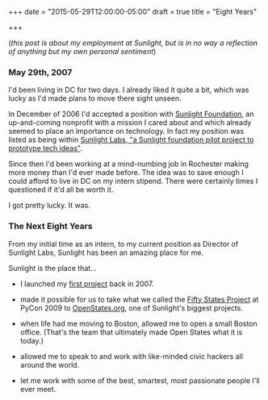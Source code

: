 +++
date = "2015-05-29T12:00:00-05:00"
draft = true
title = "Eight Years"

+++

(*this post is about my employment at Sunlight, but is in no way a reflection of anything but my own personal sentiment*)

### May 29th, 2007

I'd been living in DC for two days. I already liked it quite a bit, which was lucky as I'd made plans to move there sight unseen.

In December of 2006 I'd accepted a position with [Sunlight Foundation](https://sunlightfoundation.com), an up-and-coming nonprofit with a mission I cared about and which already seemed to place an importance on technology.  In fact my position was listed as being within [Sunlight Labs, "a Sunlight foundation pilot project to prototype tech ideas"](https://web.archive.org/web/20060820042725/http://www.sunlightlabs.com/).

Since then I'd been working at a mind-numbing job in Rochester making more money than I'd ever made before.  The idea was to save enough I could afford to live in DC on my intern stipend.  There were certainly times I questioned if it'd all be worth it.

I got pretty lucky.  It was.

### The Next Eight Years

From my initial time as an intern, to my current position as Director of Sunlight Labs, Sunlight has been an amazing place for me.

Sunlight is the place that...


* I launched my [first project](https://web.archive.org/web/20071012015945/http://earmarkwatch.org/) back in 2007.

* made it possible for us to take what we called the [Fifty States Project](https://sunlightfoundation.com/blog/2009/02/26/fifty-state-project/) at PyCon 2009 to [OpenStates.org](http://openstates.org), one of Sunlight's biggest projects.

* when life had me moving to Boston, allowed me to open a small Boston office.  (That's the team that ultimately made Open States what it is today.)

* allowed me to speak to and work with like-minded civic hackers all around the world.

* let me work with some of the best, smartest, most passionate people I'll ever meet.
